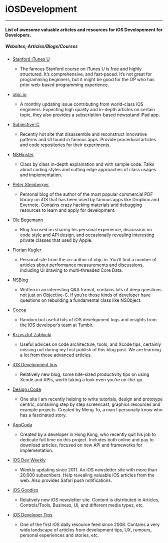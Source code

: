 # iOSDevelopment
---------------

#### List of awesome valuable articles and resources for iOS Developement for Developers.

##### Websites; Articles/Blogs/Courses


- [Stanford iTunes U](https://itunes.apple.com/us/course/developing-ios-7-apps-for/id733644550)
  - The famous Stanford course on iTunes U is free and highly structured. It’s comprehensive, and fast-paced. It’s not great for programming beginners, but it might be good for the OP who has prior web-based programming experience.


- [objc.io](http://www.objc.io)
  - A monthly updating issue contributing from world-class iOS engineers. Expecting high quality and in-depth articles on certain topic, they also provides a subscription-based newsstand iPad app.

- [Subjective-C](http://subjc.com)
  - Recently hot site that disassemble and reconstruct innovative patterns and UI found in famous apps. Provide procedural articles and code repositories for their experiments. 

- [NSHipster](http://nshipster.com)
  - Class by class in-depth explaination and with sample code. Talks about coding styles and cutting edge approaches of class usages and implementation. 

- [Peter Steinberger](http://petersteinberger.com)
  - Personal blog of the author of the most popular commercial PDF library on iOS that has been used by famous apps like Dropbox and Evernote. Contains crazy hacking materials and debugging resources to learn and apply for development.

- [Ole Begemann](http://oleb.net)
  -  Blog focused on sharing his personal experience, discussion on code style and API design, and occasionally revealing interesting private classes that used by Apple.

- [Florian Kugler](http://floriankugler.com)
  - Personal site from the co-author of objc.io. You’ll find a number of articles about performance measurements and discussions, including UI drawing to multi-threaded Core Data.

- [NSBlog](https://www.mikeash.com/pyblog/)
  - Written in an interesting Q&A format, contains lots of deep questions not just on Objective-C. If you’re those kinds of developer have questions on rebuilding a fundamental class like NSObject.

- [Cocoa](http://cocoa.tumblr.com)
  - Random but useful bits of iOS development logs and insights from the iOS developer’s team at Tumblr.

- [Krzysztof Zabłocki](http://www.merowing.info)
  -  Useful advices on code architecture, tools, and Xcode tips, certainly missing out during my first publish of this blog post. We are learning a lot from those advanced articles.

- [iOS Development tips](http://iosdevtips.co)
  -  Relatively new blog, some bite-sized productivity tips on using Xcode and APIs, worth taking a look even you’re on-the-go.

- [Design+Code](https://designcode.io)
  - One site I am recently helping to write tutorials, design and prototype centric, containing step by step screencast, graphics resources and example projects. Created by Meng To, a man I personally know who has a fascinated story.

- [AppCoda](http://www.appcoda.com)
  - Created by a developer in Hong Kong, who recently quit his job to dedicate full time on this project. Includes both online and pay to download articles, focused on new API and frameworks for implementation.

- [iOS Dev Weekly](http://iosdevweekly.com)
  - Weekly updating since 2011. An iOS newsletter site with more than 20,000 subscribers. Help revealing valuable iOS articles from the web. Also provides Safari push notifications.

- [iOS Goodies](http://ios-goodies.com)
  - Relatively new iOS newsletter site. Content is distributed in Articles, Controls/Tools, Business, UI, and different media types, etc.

- [iOS Developer Tips](http://iosdevelopertips.com)
  - One of the first iOS daily resource feed since 2008. Contains a very wide landscape of articles from development tips, UX, rumours, personal experiences and stories, etc.



